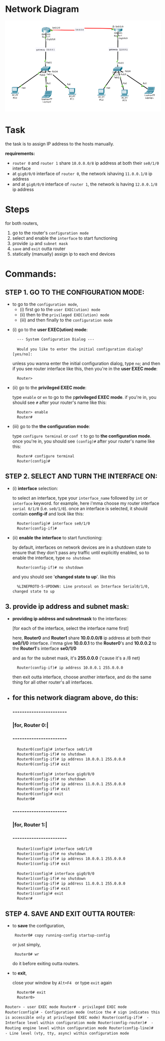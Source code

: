 # <!-- diagram pic -->
# **Network Diagram** 
![Alt Text](network_diagram.png)


# <!-- the task i'm given -->
# **Task**
the task is to assign IP address to the hosts manually. 

**requirements:** 
- `router 0` and `router 1` share `10.0.0.0/8` ip address at both their `se0/1/0` interface 
- at `gig0/0/0` interface of `router 0`, the network ishaving `11.0.0.1/8` ip address
- and at `gig0/0/0` interface of `router 1`, the network is having `12.0.0.1/8` ip address




# <!-- steps to follow -->
# **Steps**
for both routers, 
1. go to the router's `configuration mode`
2. select and enable the `interface` to start functioning
3. provide `ip` and `subnet mask`
4. `save` and `exit` outta router
5. statically (manually) assign ip to each end devices



#  <!-- commands for packettracer cli -->
# **Commands**:

## **STEP 1. GO TO THE CONFIGURATION MODE**:
- to go to the `configuration mode`, 
    - (i) first go to the `user EXEC(ution) mode` 
    - (ii) then to the `privileged EXEC(ution) mode` 
    - (iii) and then finally to the `configuration mode`

>
- (i) go to the **user EXEC(ution) mode**:

        --- System Configuration Dialog ---

        Would you like to enter the initial configuration dialog? [yes/no]:
    unless you wanna enter the initial configuration dialog, type `no`; and then if you see router interface like this, then you're in the **user EXEC mode**:

        Router>	
    


- (ii) go to the **privileged EXEC mode**:

    type `enable` or `en` to go to the p**privileged EXEC mode**. if you're in, you should see `#` after your router's name like this:
        
        Router> enable
        Router#	



- (iii) go to the **the configuration mode**:

    type `configure terminal` or `conf t` to go to **the configuration mode**. once you're in, you should see `(config)#` after your router's name like this:
        
        Router# configure terminal
        Router(config)# 	






## **STEP 2. SELECT AND TURN THE INTERFACE ON**:
- (i) **interface** selection:
    
    to select an interface, type your `interface_name` followed by `int` or `interface` keyword. for example, here i'mma choose my router interface `serial 0/1/0` (i.e. `se0/1/0`). once an interface is selected, it should contain **config-if** and look like this:
        
        Router(config)# interface se0/1/0
        Router(config-if)#

- (ii) **enable the interface** to start functioning:

    by default, interfaces on network devices are in a shutdown state to ensure that they don't pass any traffic until explicitly enabled, so to enable the interface, type `no shutdown`

        Router(config-if)# no shutdown
        
    and you should see '**changed state to up**'. like this

        %LINEPROTO-5-UPDOWN: Line protocol on Interface Serial0/1/0, changed state to up





## **3. provide ip address and subnet mask**:

- **providing ip address and subnetmask** to the interfaces:

    [for each of the interface, select the interface name first]

    here, **Router0** and **Router1** share **10.0.0.0/8** ip address at both their **se0/1/0** interface. i'mma give **10.0.0.1** to the **Router0**'s and **10.0.0.2** to the **Router1**'s interface **se0/1/0**

    and as for the subnet mask, it's **255.0.0.0** ('cause it's a /8 net)

        Router(config-if)# ip address 10.0.0.1 255.0.0.0

    then exit outta interface, choose another interface, and do the same thing for all other router's all interfaces.
    
- ## for this network diagram above, do this:

    ### -----------------------
    ### |**for, Router 0:**|
    ### -----------------------

        Router0(config)# interface se0/1/0
        Router0(config-if)# no shutdown
        Router0(config-if)# ip address 10.0.0.1 255.0.0.0
        Router0(config-if)# exit

        Router0(config)# interface gig0/0/0
        Router0(config-if)# no shutdown
        Router0(config-if)# ip address 11.0.0.1 255.0.0.0
        Router0(config-if)# exit
        Router0(config)# exit
        Router0# 


    ### -----------------------
    ### |**for, Router 1:**|
    ### -----------------------


        Router1(config)# interface se0/1/0
        Router1(config-if)# no shutdown
        Router1(config-if)# ip address 10.0.0.1 255.0.0.0
        Router1(config-if)# exit

        Router1(config)# interface gig0/0/0
        Router1(config-if)# no shutdown
        Router1(config-if)# ip address 11.0.0.1 255.0.0.0
        Router1(config-if)# exit
        Router1(config)# exit
        Router# 




## **STEP 4. SAVE AND EXIT OUTTA ROUTER**:

-  to **save** the configuration, 
        
        Router0# copy running-config startup-config 
    
    or just simply,

        Router0# wr 
    
    do it before exiting outta routers.

- to **exit**,

    close your window by `Alt+F4 ` or type `exit` again
        
        Router0# exit
        Router0>
    
    





`
Router>	- user EXEC mode
Router#	- privileged EXEC mode
Router(config)#	- Configuration mode (notice the # sign indicates this is accessible only at privileged EXEC mode)
Router(config-if)#	- Interface level within configuration mode
Router(config-router)#	- Routing engine level within configuration mode
Router(config-line)#	- Line level (vty, tty, async) within configuration mode
`
